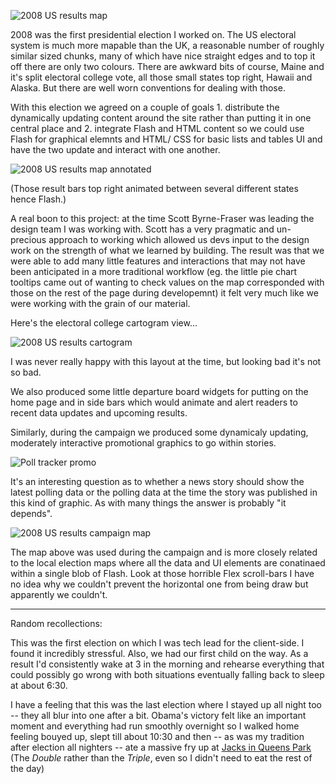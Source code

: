 ![2008 US results map](https://www.toffeemilkshake.co.uk/words/assets/images/us-election-map-2008.jpg)

2008 was the first presidential election I worked on. The US electoral system is much more mapable than the UK, a reasonable number of roughly similar sized chunks, many of which have nice straight edges and to top it off there are only two colours. There are awkward bits of course, Maine and it's split electoral college vote, all those small states top right, Hawaii and Alaska. But there are well worn conventions for dealing with those. 

With this election we agreed on a couple of goals 1. distribute the dynamically updating content around the site rather than putting it in one central place and 2. integrate Flash and HTML content so we could use Flash for graphical elemnts and HTML/ CSS for basic lists and tables UI and have the two update and interact with one another.

![2008 US results map annotated](https://www.toffeemilkshake.co.uk/words/assets/images/us-election-map-2008-annotated.jpg)

(Those result bars top right animated between several different states hence Flash.)

A real boon to this project: at the time Scott Byrne-Fraser was leading the design team I was working with. Scott has a very pragmatic and un-precious approach to working which allowed us devs input to the design work on the strength of what we learned by building. The result was that we were able to add many little features and interactions that may not have been anticipated in a more traditional workflow (eg. the little pie chart tooltips came out of wanting to check values on the map corresponded with those on the rest of the page during developemnt) it felt very much like we were working with the grain of our material. 

Here's the electoral college cartogram view...

![2008 US results cartogram](https://www.toffeemilkshake.co.uk/words/assets/images/us-election-carto-2008.jpg)

I was never really happy with this layout at the time, but looking bad it's not so bad.

We also produced some little departure board widgets for putting on the home page and in side bars which would animate and alert readers to recent data updates and upcoming results.

Similarly, during the campaign we produced some dynamicaly updating, moderately interactive promotional graphics to go within stories. 

![Poll tracker promo](https://www.toffeemilkshake.co.uk/words/assets/images/us-election-story-level-poll-tracker.jpg)

It's an interesting question as to whether a news story should show the latest polling data or the polling data at the time the story was published in this kind of graphic. As with many things the answer is probably "it depends".

![2008 US results campaign map](https://www.toffeemilkshake.co.uk/words/assets/images/us-2008-campaign-map.jpg)

The map above was used during the campaign and is more closely related to the local election maps where all the data and UI elements are conatinaed within a single blob of Flash. Look at those horrible Flex scroll-bars I have no idea why we couldn't prevent the horizontal one from being draw but apparently we couldn't.

--- 

Random recollections: 

This was the first election on which I was tech lead for the client-side. I found it incredibly stressful. Also, we had our first child on the way. As a result I'd consistently wake at 3 in the morning and rehearse everything that could possibly go wrong with both situations eventually falling back to sleep at about 6:30. 

I have a feeling that this was the last election where I stayed up all night too -- they all blur into one after a bit. Obama's victory felt like an important moment and everything had run smoothly overnight so I walked home feeling bouyed up, slept till about 10:30 and then -- as was my tradition after election all nighters -- ate a massive fry up at [Jacks in Queens Park](http://georgedee.com/jacksqueenspark/) (The _Double_ rather than the _Triple_, even so I didn't need to eat the rest of the day)
